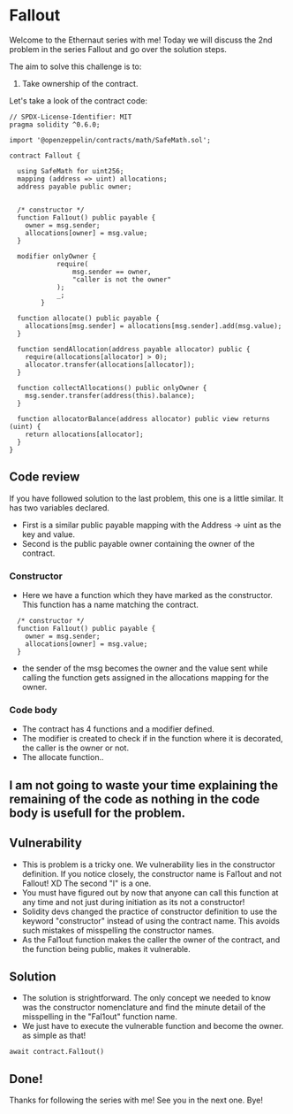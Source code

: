 # Fallout

Welcome to the Ethernaut series with me!
Today we will discuss the 2nd problem in the series Fallout and go over the solution steps.

The aim to solve this challenge is to:
1. Take ownership of the contract.

Let's take a look of the contract code:
```solidity
// SPDX-License-Identifier: MIT
pragma solidity ^0.6.0;

import '@openzeppelin/contracts/math/SafeMath.sol';

contract Fallout {
  
  using SafeMath for uint256;
  mapping (address => uint) allocations;
  address payable public owner;


  /* constructor */
  function Fal1out() public payable {
    owner = msg.sender;
    allocations[owner] = msg.value;
  }

  modifier onlyOwner {
	        require(
	            msg.sender == owner,
	            "caller is not the owner"
	        );
	        _;
	    }

  function allocate() public payable {
    allocations[msg.sender] = allocations[msg.sender].add(msg.value);
  }

  function sendAllocation(address payable allocator) public {
    require(allocations[allocator] > 0);
    allocator.transfer(allocations[allocator]);
  }

  function collectAllocations() public onlyOwner {
    msg.sender.transfer(address(this).balance);
  }

  function allocatorBalance(address allocator) public view returns (uint) {
    return allocations[allocator];
  }
}
```

## Code review
If you have followed solution to the last problem, this one is a little similar. It has two variables declared. 
- First is a similar public payable mapping with the Address -> uint as the key and value.
- Second is the public payable owner containing the owner of the contract.

### Constructor
- Here we have a function which they have marked as the constructor. This function has a name matching the contract.

```
  /* constructor */
  function Fal1out() public payable {
    owner = msg.sender;
    allocations[owner] = msg.value;
  }
```

- the sender of the msg becomes the owner and the value sent while calling the function gets assigned in the allocations mapping for the owner.

### Code body
- The contract has 4 functions and a modifier defined.
- The modifier is created to check if in the function where it is decorated, the caller is the owner or not.
- The allocate function..
## I am not going to waste your time explaining the remaining of the code as nothing in the code body is usefull for the problem.

## Vulnerability
- This is problem is a tricky one. We vulnerability lies in the constructor definition. If you notice closely, the constructor name is Fal1out and not Fallout! XD The second "l" is a one.
- You must have figured out by now that anyone can call this function at any time and not just during initiation as its not a constructor!
- Solidity devs changed the practice of constructor definition to use the keyword "constructor" instead of using the contract name. This avoids such mistakes of misspelling the constructor names. 
- As the Fal1out function makes the caller the owner of the contract, and the function being public, makes it vulnerable.

## Solution

- The solution is strightforward. The only concept we needed to know was the constructor nomenclature and find the minute detail of the misspelling in the "Fal1out" function name.
- We just have to execute the vulnerable function and become the owner. as simple as that!
```
await contract.Fal1out()
```

## Done!

Thanks for following the series with me!
See you in the next one. Bye!